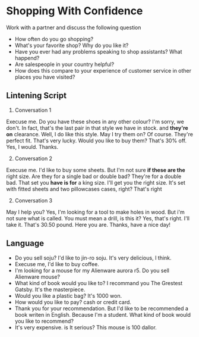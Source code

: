 # Shopping With Confidence
Work with a partner and discuss the following question

- How often do you go shopping?
- What's your favorite shop? Why do you like it?
- Have you ever had any problems speaking to shop assistants? What happend?
- Are salespeople in your country helpful?
- How does this compare to your experience of customer service in other places you have visited?

## Lintening Script

1. Conversation 1

Execuse me. Do you have these shoes in any other colour? I'm sorry, we don't. In fact, that's the last pair in that style
we have in stock. and **they're on** clearance. Well, I do like this style. May I try them on? Of course. They're perfect fit.
That's very lucky. Would you like to buy them? That's 30% off. Yes, I would. Thanks.

2. Conversation 2

Execuse me. I'd like to buy some sheets. But I'm not sure **if these are the** right size. Are they for a single bad or double bad?
They're for a double bad. That set you **have is for** a king size. I'll get you the right size. It's set with fitted sheets and 
two pillowcases cases, right? That's right

2. Conversation 3

May I help you? Yes, I'm looking for a tool to make holes in wood. But i'm not sure what is called. You must mean a drill, 
is this it? Yes, that's right. I'll take it. That's 30.50 pound. Here you are. Thanks, have a nice day!

## Language

- Do you sell soju? I'd like to jin-ro soju. It's very delicious, I think.
- Execuse me, I'd like to buy coffee.
- I'm looking for a mouse for my Alienware aurora r5. Do you sell Alienware mouse?
- What kind of book would you like to? I recommand you The Grestest Gatsby. It's the masterpiece.
- Would you like a plastic bag? It's 1000 won.
- How would you like to pay? cash or credit card.
- Thank you for your recommendation. But I'd like to be recommended a book writen in English. Because I'm a student. What kind of book
would you like to recommend?
- It's very expensive. is It serious? This mouse is 100 dallor.
